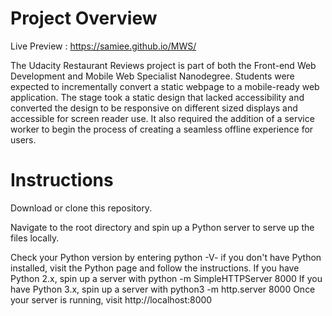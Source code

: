 # Project Overview

Live Preview : https://samiee.github.io/MWS/

The Udacity Restaurant Reviews project is part of both the Front-end Web Development and Mobile Web Specialist Nanodegree. Students were expected to incrementally convert a static webpage to a mobile-ready web application. The stage took a static design that lacked accessibility and converted the design to be responsive on different sized displays and accessible for screen reader use. It also required the addition of a service worker to begin the process of creating a seamless offline experience for users.

# Instructions
Download or clone this repository.

Navigate to the root directory and spin up a Python server to serve up the files locally.

Check your Python version by entering python -V- if you don't have Python installed, visit the Python page and follow the instructions.
If you have Python 2.x, spin up a server with python -m SimpleHTTPServer 8000
If you have Python 3.x, spin up a server with python3 -m http.server 8000
Once your server is running, visit http://localhost:8000